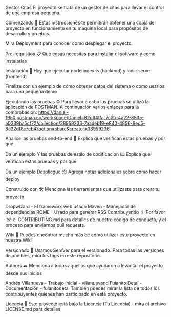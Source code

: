 Gestor Citas
El proyecto se trata de un gestor de citas para llevar el control de una empresa pequeña.

Comenzando 🚀
Estas instrucciones te permitirán obtener una copia del proyecto en funcionamiento en tu máquina local para propósitos de desarrollo y pruebas.

Mira Deployment para conocer como desplegar el proyecto.

Pre-requisitos 📋
Que cosas necesitas para instalar el software y como instalarlas

Instalación 🔧
Hay que ejecutar node index.js (backend) y ionic serve (frontend)

Finaliza con un ejemplo de cómo obtener datos del sistema o como usarlos para una pequeña demo

Ejecutando las pruebas ⚙️
Para llevar a cabo las pruebas se utlizó la aplicación de POSTMAN. A continuación varios enlaces para la comprobación:
https://daniel-1950.postman.co/workspace/Daniel~82d64ffa-7c3b-4a22-8835-a0389ba5cf72/collection/38959236-7aadeb19-e840-4856-9ed5-8a32df8c7eb4?action=share&creator=38959236


Analice las pruebas end-to-end 🔩
Explica que verifican estas pruebas y por qué

Da un ejemplo
Y las pruebas de estilo de codificación ⌨️
Explica que verifican estas pruebas y por qué

Da un ejemplo
Despliegue 📦
Agrega notas adicionales sobre como hacer deploy

Construido con 🛠️
Menciona las herramientas que utilizaste para crear tu proyecto

Dropwizard - El framework web usado
Maven - Manejador de dependencias
ROME - Usado para generar RSS
Contribuyendo 🖇️
Por favor lee el CONTRIBUTING.md para detalles de nuestro código de conducta, y el proceso para enviarnos pull requests.

Wiki 📖
Puedes encontrar mucho más de cómo utilizar este proyecto en nuestra Wiki

Versionado 📌
Usamos SemVer para el versionado. Para todas las versiones disponibles, mira los tags en este repositorio.

Autores ✒️
Menciona a todos aquellos que ayudaron a levantar el proyecto desde sus inicios

Andrés Villanueva - Trabajo Inicial - villanuevand
Fulanito Detal - Documentación - fulanitodetal
También puedes mirar la lista de todos los contribuyentes quíenes han participado en este proyecto.

Licencia 📄
Este proyecto está bajo la Licencia (Tu Licencia) - mira el archivo LICENSE.md para detalles
